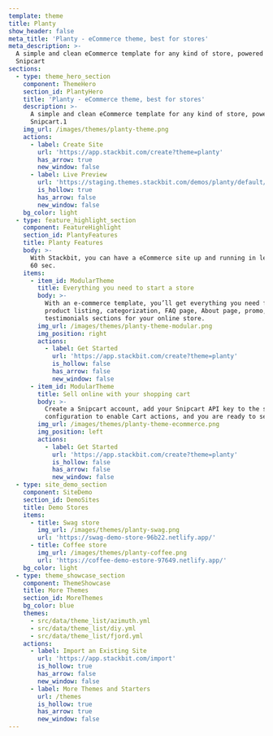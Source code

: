 ```yaml
---
template: theme
title: Planty
show_header: false
meta_title: 'Planty - eCommerce theme, best for stores'
meta_description: >-
  A simple and clean eCommerce template for any kind of store, powered by
  Snipcart
sections:
  - type: theme_hero_section
    component: ThemeHero
    section_id: PlantyHero
    title: 'Planty - eCommerce theme, best for stores'
    description: >-
      A simple and clean eCommerce template for any kind of store, powered by
      Snipcart.1
    img_url: /images/themes/planty-theme.png
    actions:
      - label: Create Site
        url: 'https://app.stackbit.com/create?theme=planty'
        has_arrow: true
        new_window: false
      - label: Live Preview
        url: 'https://staging.themes.stackbit.com/demos/planty/default/'
        is_hollow: true
        has_arrow: false
        new_window: false
    bg_color: light
  - type: feature_highlight_section
    component: FeatureHighlight
    section_id: PlantyFeatures
    title: Planty Features
    body: >-
      With Stackbit, you can have a eCommerce site up and running in less when
      60 sec.
    items:
      - item_id: ModularTheme
        title: Everything you need to start a store
        body: >-
          With an e-commerce template, you’ll get everything you need from
          product listing, categorization, FAQ page, About page, promo, and
          testimonials sections for your online store.
        img_url: /images/themes/planty-theme-modular.png
        img_position: right
        actions:
          - label: Get Started
            url: 'https://app.stackbit.com/create?theme=planty'
            is_hollow: false
            has_arrow: false
            new_window: false
      - item_id: ModularTheme
        title: Sell online with your shopping cart
        body: >-
          Create a Snipcart account, add your Snipcart API key to the site’s
          configuration to enable Cart actions, and you are ready to sell.
        img_url: /images/themes/planty-theme-ecommerce.png
        img_position: left
        actions:
          - label: Get Started
            url: 'https://app.stackbit.com/create?theme=planty'
            is_hollow: false
            has_arrow: false
            new_window: false
  - type: site_demo_section
    component: SiteDemo
    section_id: DemoSites
    title: Demo Stores
    items:
      - title: Swag store
        img_url: /images/themes/planty-swag.png
        url: 'https://swag-demo-store-96b22.netlify.app/'
      - title: Coffee store
        img_url: /images/themes/planty-coffee.png
        url: 'https://coffee-demo-estore-97649.netlify.app/'
    bg_color: light
  - type: theme_showcase_section
    component: ThemeShowcase
    title: More Themes
    section_id: MoreThemes
    bg_color: blue
    themes:
      - src/data/theme_list/azimuth.yml
      - src/data/theme_list/diy.yml
      - src/data/theme_list/fjord.yml
    actions:
      - label: Import an Existing Site
        url: 'https://app.stackbit.com/import'
        is_hollow: true
        has_arrow: false
        new_window: false
      - label: More Themes and Starters
        url: /themes
        is_hollow: true
        has_arrow: true
        new_window: false
---
```

